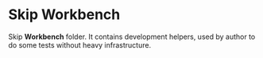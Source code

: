 # Skip Workbench

Skip __Workbench__ folder. It contains development helpers, used by author to do some tests without heavy infrastructure.
